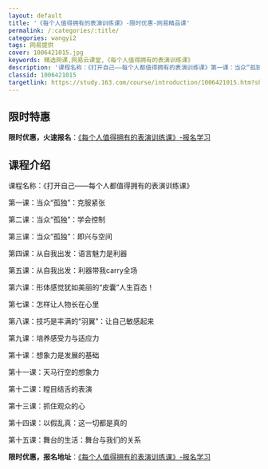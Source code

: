 ```yaml
---
layout: default
title: '《每个人值得拥有的表演训练课》-限时优惠-网易精品课'
permalink: /:categories/:title/
categories: wangyi2
tags: 网易提供
cover: 1006421015.jpg
keywords: 精选网课,网易云课堂,《每个人值得拥有的表演训练课》
description: '课程名称：《打开自己——每个人都值得拥有的表演训练课》第一课：当众“孤独”：克服紧张第二课：当众“孤独”：学会控制第三课'
classid: 1006421015
targetlink: https://study.163.com/course/introduction/1006421015.htm?share=1&shareId=1025206652&utm_campaign=share&utm_medium=iphoneShare&utm_source=&utm_u=1025206652
---
```


## 限时特惠

**限时优惠，火速报名**：[《每个人值得拥有的表演训练课》-报名学习](https://study.163.com/course/introduction/1006421015.htm?share=1&shareId=1025206652&utm_campaign=share&utm_medium=iphoneShare&utm_source=&utm_u=1025206652)

## 课程介绍

课程名称：《打开自己——每个人都值得拥有的表演训练课》



第一课：当众“孤独”：克服紧张

第二课：当众“孤独”：学会控制

第三课：当众“孤独”：即兴与空间

第四课：从自我出发：语言魅力是利器

第五课：从自我出发：利器带我carry全场

第六课：形体感觉犹如美丽的“皮囊”人生百态！

第七课：怎样让人物长在心里

第八课：技巧是丰满的“羽翼”：让自己敏感起来

第九课：培养感受力与适应力

第十课：想象力是发展的基础

第十一课：天马行空的想象力

第十二课：瞠目结舌的表演

第十三课：抓住观众的心

第十四课：以假乱真：这一切都是真的

第十五课：舞台的生活：舞台与我们的关系

**限时优惠，报名地址**：[《每个人值得拥有的表演训练课》-报名学习](https://study.163.com/course/introduction/1006421015.htm?share=1&shareId=1025206652&utm_campaign=share&utm_medium=iphoneShare&utm_source=&utm_u=1025206652)

